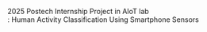 2025 Postech Internship Project in AIoT lab
<br>: Human Activity Classification Using Smartphone Sensors
